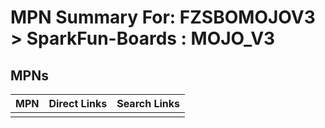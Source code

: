 



# MPN Summary For: FZSBOMOJOV3 > SparkFun-Boards : MOJO_V3

## MPNs
  

|MPN|Direct Links|Search Links|
| :--- | :--- | :--- |
||||
